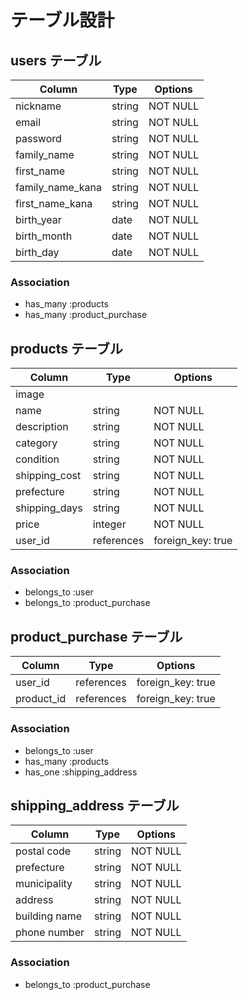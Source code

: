 # テーブル設計

## users テーブル

| Column           | Type   | Options  |
| ---------------- | ------ | -------- |
| nickname         | string | NOT NULL |
| email            | string | NOT NULL |
| password         | string | NOT NULL |
| family_name      | string | NOT NULL |
| first_name       | string | NOT NULL |
| family_name_kana | string | NOT NULL |
| first_name_kana  | string | NOT NULL |
| birth_year       | date   | NOT NULL |
| birth_month      | date   | NOT NULL |
| birth_day        | date   | NOT NULL |

### Association

- has_many :products
- has_many :product_purchase

## products テーブル

| Column        | Type       | Options           |
| ------------- | ---------- | ----------------- |
| image         |            |                   |
| name          | string     | NOT NULL          |
| description   | string     | NOT NULL          |
| category      | string     | NOT NULL          |
| condition     | string     | NOT NULL          |
| shipping_cost | string     | NOT NULL          |
| prefecture    | string     | NOT NULL          |
| shipping_days | string     | NOT NULL          |
| price         | integer    | NOT NULL          |
| user_id       | references | foreign_key: true |

### Association

- belongs_to :user
- belongs_to :product_purchase

## product_purchase テーブル

| Column     | Type       | Options           |
| ---------- | ---------- | ----------------- |
| user_id    | references | foreign_key: true |
| product_id | references | foreign_key: true |

### Association

- belongs_to :user
- has_many :products
- has_one :shipping_address

## shipping_address テーブル

| Column        | Type   | Options  |
| ------------- | ------ | -------- |
| postal code   | string | NOT NULL |
| prefecture    | string | NOT NULL |
| municipality  | string | NOT NULL |
| address       | string | NOT NULL |
| building name | string | NOT NULL |
| phone number  | string | NOT NULL |

### Association

- belongs_to :product_purchase
